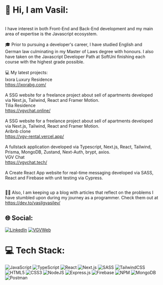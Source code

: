 # 💫 Hi, I am Vasil:
<br>I have interest in both Front-End and Back-End development and my main area of expertise is the Javascript ecosystem.
<br>
<br>🎓 Prior to pursuing a developer's career, I have studied English and German law culminating in my Master of Laws degree with honours. I also have taken on the Javascript Developer Path at SoftUni finishing each course with the highest grade possible.<br>
<br>💻 My latest projects: </br>
Ixora Luxury Residence
<br>https://ixorabg.com/</br>
<br>A SSG website for a freelance project about sell of apartments developed via Next.js, Tailwind, React and Framer Motion.</br>
Tilia Residence
<br>https://vgvchat.online/</br>
<br>A SSG website for a freelance project about sell of apartments developed via Next.js, Tailwind, React and Framer Motion.</br>
Aribnb clone
<br>https://vgv-rental.vercel.app/</br>
<br>A fullstack application developed via Typescript, Next.js, React, Tailwind, Prisma, MongoDB, Zustand, Next-Auth, brypt, axios.</br>
VGV Chat
<br>https://vgvchat.tech/</br>
<br>A Create React App website for real-time messaging developed via SASS, React and Firebase with unit testing via Cypress.</br>

<br>👨‍💻 Also, I am keeping up a blog with articles that reflect on the problems I have stumbled upon during my journey as a programmer. Check them out at https://dev.to/vasilgvasilev/<br>


## 🌐 Social:
[![LinkedIn](https://img.shields.io/badge/LinkedIn-%230077B5.svg?logo=linkedin&logoColor=white)](https://www.linkedin.com/in/vasil-vasilev-28621b178/)
[![VGVWeb](https://img.shields.io/badge/VGVWeb-000000.svg?logo=website&logoColor=white)](https://vgvweb.com/)

# 💻 Tech Stack:
![JavaScript](https://img.shields.io/badge/javascript-%23323330.svg?style=for-the-badge&logo=javascript&logoColor=%23F7DF1E) ![TypeScript](https://img.shields.io/badge/typescript-%23007ACC.svg?style=for-the-badge&logo=typescript&logoColor=white) ![React](https://img.shields.io/badge/react-%23039BE5.svg?style=for-the-badge&logo=react&logoColor=%2361DAFB) ![Next.js](https://img.shields.io/badge/next.js-000000?style=for-the-badge&logo=nextdotjs&logoColor=white) ![SASS](https://img.shields.io/badge/sass-%23ff69b4.svg?style=for-the-badge&logo=sass&logoColor=white) ![TailwindCSS](https://img.shields.io/badge/tailwindcss-000000?style=for-the-badge&logo=tailwindcss&logoColor=white) ![HTML5](https://img.shields.io/badge/html5-%23E34F26.svg?style=for-the-badge&logo=html5&logoColor=white) ![CSS3](https://img.shields.io/badge/css3-%231572B6.svg?style=for-the-badge&logo=css3&logoColor=white) ![NodeJS](https://img.shields.io/badge/node.js-6DA55F?style=for-the-badge&logo=node.js&logoColor=white) ![Express.js](https://img.shields.io/badge/express.js-%23404d59.svg?style=for-the-badge&logo=express&logoColor=%2361DAFB) ![Firebase](https://img.shields.io/badge/firebase-%23FFA500.svg?style=for-the-badge&logo=firebase) ![NPM](https://img.shields.io/badge/NPM-%23000000.svg?style=for-the-badge&logo=npm&logoColor=white) ![MongoDB](https://img.shields.io/badge/MongoDB-%234ea94b.svg?style=for-the-badge&logo=mongodb&logoColor=white) ![Postman](https://img.shields.io/badge/Postman-FF6C37?style=for-the-badge&logo=postman&logoColor=white) 

